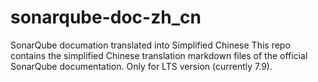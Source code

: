 # sonarqube-doc-zh_cn

SonarQube documation translated into Simplified Chinese
This repo contains the simplified Chinese translation markdown files of the official SonarQube documentation.
Only for LTS version (currently 7.9).
